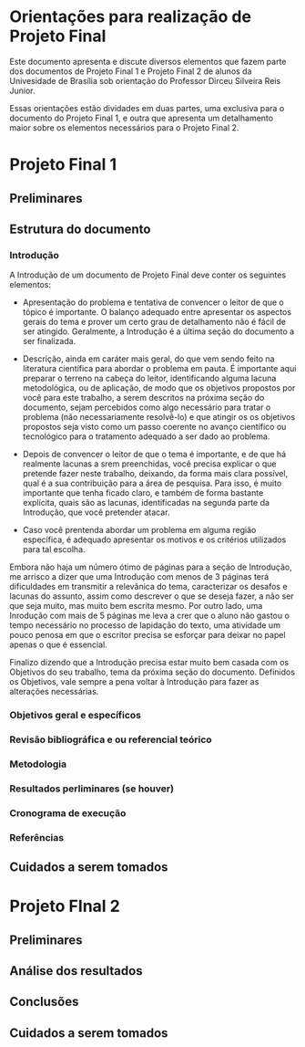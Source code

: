 # Orientações para realização de Projeto Final

Este documento apresenta e discute diversos elementos que fazem parte dos documentos de Projeto Final 1 e Projeto Final 2 de alunos da Univesidade de Brasília sob orientação do Professor Dirceu Silveira Reis Junior.

Essas orientações estão dividades em duas partes, uma exclusiva para o documento do Projeto Final 1, e outra que apresenta um detalhamento maior sobre os elementos necessários para o Projeto Final 2.

# Projeto Final 1

## Preliminares

## Estrutura do documento

### Introdução

A Introdução de um documento de Projeto Final deve conter os seguintes elementos:

- Apresentação do problema e tentativa de convencer o leitor de que o tópico é importante. O balanço adequado entre apresentar os aspectos gerais do tema e prover um certo grau de detalhamento não é fácil de ser atingido. Geralmente, a Introdução é a última seção do documento a ser finalizada. 

- Descrição, ainda em caráter mais geral, do que vem sendo feito na literatura científica para abordar o problema em pauta. É importante aqui preparar o terreno na cabeça do leitor, identificando alguma lacuna metodológica, ou de aplicação, de modo que os objetivos propostos por você para este trabalho, a serem descritos na próxima seção do documento, sejam percebidos como algo necessário para tratar o problema (não necessariamente resolvê-lo) e que atingir os os objetivos propostos seja visto como um passo coerente no avanço científico ou tecnológico para o tratamento adequado a ser dado ao problema.

- Depois de convencer o leitor de que o tema é importante, e de que há realmente lacunas a srem preenchidas, você precisa explicar o que pretende fazer neste trabalho, deixando, da forma mais clara possível, qual é a sua contribuição para a área de pesquisa. Para isso, é muito importante que tenha ficado claro, e também de forma bastante explícita, quais são as lacunas, identificadas na segunda parte da Introdução, que você pretender atacar.

- Caso você prentenda abordar um problema em alguma região específica, é adequado apresentar os motivos e os critérios utilizados para tal escolha.

Embora não haja um número ótimo de páginas para a seção de Introdução, me arrisco a dizer que uma Introdução com menos de 3 páginas terá dificuldades em transmitir a relevânica do tema, caracterizar os desafos e lacunas do assunto, assim como descrever o que se deseja fazer, a não ser que seja muito, mas muito bem escrita mesmo. Por outro lado, uma Inrodução com mais de 5 páginas  me leva a crer que o aluno não gastou o tempo necessário no processo de lapidação do texto, uma atividade um pouco penosa em que o escritor precisa se esforçar para deixar no papel apenas o que é essencial. 

Finalizo dizendo que a Introdução precisa estar muito bem casada com os Objetivos do seu trabalho, tema da próxima seção do documento. Definidos os Objetivos, vale sempre a pena voltar à Introdução para fazer as alterações necessárias.

### Objetivos geral e específicos

### Revisão bibliográfica e ou referencial teórico

### Metodologia

### Resultados perliminares (se houver)

### Cronograma de execução

### Referências

## Cuidados a serem tomados

# Projeto FInal 2

## Preliminares

## Análise dos resultados

## Conclusões

## Cuidados a serem tomados
